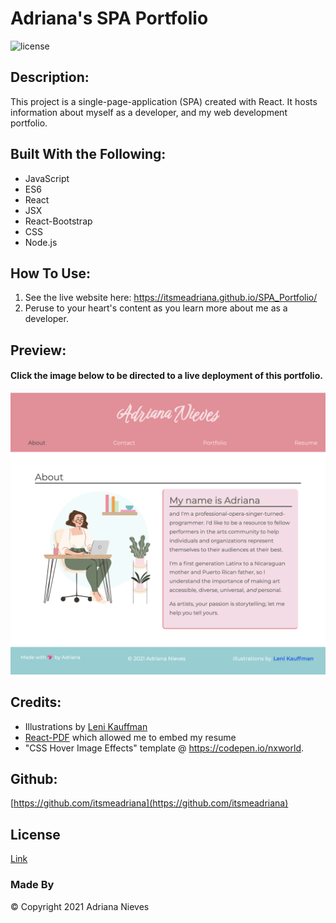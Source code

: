 
# Adriana's SPA Portfolio
![license](https://img.shields.io/badge/license-gitHub-ff69b4)
## Description:
This project is a single-page-application (SPA) created with React. It hosts information about myself as a developer, and my web development portfolio.

## Built With the Following:
- JavaScript
 - ES6
 - React
 - JSX
 - React-Bootstrap
 - CSS
 - Node.js

## How To Use:
 1. See the live website here: https://itsmeadriana.github.io/SPA_Portfolio/
 2. Peruse to your heart's content as you learn more about me as a developer.

## Preview:
#### Click the image below to be directed to a live deployment of this portfolio.

[![](src/assets/images/webImages/site-preview.png)](https://itsmeadriana.github.io/SPA_Portfolio/)

## Credits:
 - Illustrations by [Leni Kauffman](https://www.lenikauffman.com)
 - [React-PDF](react-pdf.org) which allowed me to embed my resume
 - "CSS Hover Image Effects" template @ https://codepen.io/nxworld.

## Github:
[https://github.com/itsmeadriana](https://github.com/itsmeadriana)

## License
[Link](https://choosealicense.com/licenses/mit/)

### Made By
© Copyright 2021 Adriana Nieves
